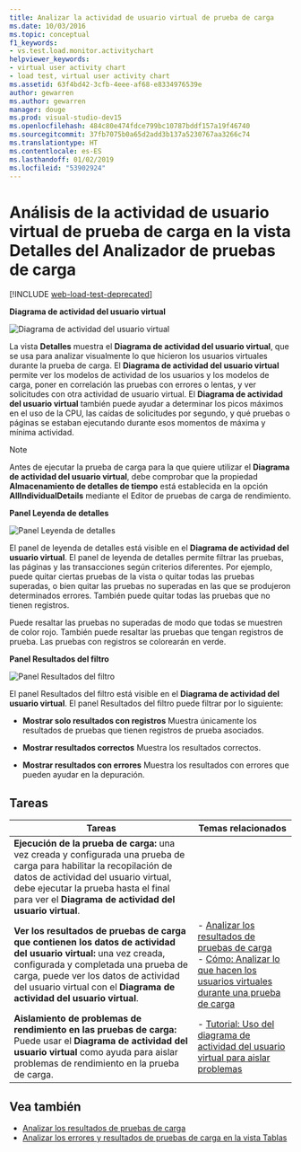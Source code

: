 ```yaml
---
title: Analizar la actividad de usuario virtual de prueba de carga
ms.date: 10/03/2016
ms.topic: conceptual
f1_keywords:
- vs.test.load.monitor.activitychart
helpviewer_keywords:
- virtual user activity chart
- load test, virtual user activity chart
ms.assetid: 63f4bd42-3cfb-4eee-af68-e8334976539e
author: gewarren
ms.author: gewarren
manager: douge
ms.prod: visual-studio-dev15
ms.openlocfilehash: 484c80e474fdce799bc10787bddf157a19f46740
ms.sourcegitcommit: 37fb7075b0a65d2add3b137a5230767aa3266c74
ms.translationtype: HT
ms.contentlocale: es-ES
ms.lasthandoff: 01/02/2019
ms.locfileid: "53902924"
---
```

# <a name="analyzing-load-test-virtual-user-activity-in-the-details-view-of-the-load-test-analyzer"></a>Análisis de la actividad de usuario virtual de prueba de carga en la vista Detalles del Analizador de pruebas de carga

[!INCLUDE [web-load-test-deprecated](includes/web-load-test-deprecated.md)]

**Diagrama de actividad del usuario virtual**

![Diagrama de actividad del usuario virtual](../test/media/virtual_actchart.png)

La vista **Detalles** muestra el **Diagrama de actividad del usuario virtual**, que se usa para analizar visualmente lo que hicieron los usuarios virtuales durante la prueba de carga. El **Diagrama de actividad del usuario virtual** permite ver los modelos de actividad de los usuarios y los modelos de carga, poner en correlación las pruebas con errores o lentas, y ver solicitudes con otra actividad de usuario virtual. El **Diagrama de actividad del usuario virtual** también puede ayudar a determinar los picos máximos en el uso de la CPU, las caídas de solicitudes por segundo, y qué pruebas o páginas se estaban ejecutando durante esos momentos de máxima y mínima actividad.

> [!NOTE]
> Antes de ejecutar la prueba de carga para la que quiere utilizar el **Diagrama de actividad del usuario virtual**, debe comprobar que la propiedad **Almacenamiento de detalles de tiempo** está establecida en la opción **AllIndividualDetails** mediante el Editor de pruebas de carga de rendimiento.

 **Panel Leyenda de detalles**

 ![Panel Leyenda de detalles](../test/media/ltest_detailslegend.png)

 El panel de leyenda de detalles está visible en el **Diagrama de actividad del usuario virtual**. El panel de leyenda de detalles permite filtrar las pruebas, las páginas y las transacciones según criterios diferentes. Por ejemplo, puede quitar ciertas pruebas de la vista o quitar todas las pruebas superadas, o bien quitar las pruebas no superadas en las que se produjeron determinados errores. También puede quitar todas las pruebas que no tienen registros.

 Puede resaltar las pruebas no superadas de modo que todas se muestren de color rojo. También puede resaltar las pruebas que tengan registros de prueba. Las pruebas con registros se colorearán en verde.

 **Panel Resultados del filtro**

 ![Panel Resultados del filtro](../test/media/ltest_filterresults.png)

 El panel Resultados del filtro está visible en el **Diagrama de actividad del usuario virtual**. El panel Resultados del filtro puede filtrar por lo siguiente:

-   **Mostrar solo resultados con registros** Muestra únicamente los resultados de pruebas que tienen registros de prueba asociados.

-   **Mostrar resultados correctos** Muestra los resultados correctos.

-   **Mostrar resultados con errores** Muestra los resultados con errores que pueden ayudar en la depuración.

## <a name="tasks"></a>Tareas

|Tareas|Temas relacionados|
|-|-|
|**Ejecución de la prueba de carga:** una vez creada y configurada una prueba de carga para habilitar la recopilación de datos de actividad del usuario virtual, debe ejecutar la prueba hasta el final para ver el **Diagrama de actividad del usuario virtual**.||
|**Ver los resultados de pruebas de carga que contienen los datos de actividad del usuario virtual:** una vez creada, configurada y completada una prueba de carga, puede ver los datos de actividad del usuario virtual con el **Diagrama de actividad del usuario virtual**.|-   [Analizar los resultados de pruebas de carga](../test/analyze-load-test-results-using-the-load-test-analyzer.md)<br />-   [Cómo: Analizar lo que hacen los usuarios virtuales durante una prueba de carga](../test/how-to-analyze-virtual-user-activity-during-a-load-test.md)|
|**Aislamiento de problemas de rendimiento en las pruebas de carga:** Puede usar el **Diagrama de actividad del usuario virtual** como ayuda para aislar problemas de rendimiento en la prueba de carga.|-   [Tutorial: Uso del diagrama de actividad del usuario virtual para aislar problemas](../test/walkthrough-use-the-virtual-user-activity-chart-to-isolate-issues.md)|

## <a name="see-also"></a>Vea también

- [Analizar los resultados de pruebas de carga](../test/analyze-load-test-results-using-the-load-test-analyzer.md)
- [Analizar los errores y resultados de pruebas de carga en la vista Tablas](../test/analyze-load-test-results-and-errors-in-the-tables-view.md)